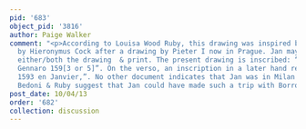 ```yaml
---
pid: '683'
object_pid: '3816'
author: Paige Walker
comment: "<p>According to Louisa Wood Ruby, this drawing was inspired by an etching
  by Hieronymus Cock after a drawing by Pieter I now in Prague. Jan may have owned
  either/both the drawing  & print. The present drawing is inscribed: “In Milano 13
  Gennaro 159[3 or 5]”. On the verso, an inscription in a later hand reads: “Brueglo
  1593 en Janvier,”. No other document indicates that Jan was in Milan in early 1593.
  Bedoni & Ruby suggest that Jan could have made such a trip with Borromeo that year.</p>\n"
post_date: 10/04/13
order: '682'
collection: discussion
---
```

